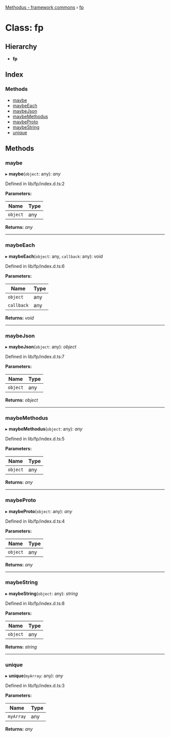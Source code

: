 [Methodus - framework commons](../globals.md) › [fp](modules/framework/common/fp.md)

# Class: fp

## Hierarchy

* **fp**

## Index

### Methods

* [maybe](modules/framework/common/fp.md#maybe)
* [maybeEach](modules/framework/common/fp.md#maybeeach)
* [maybeJson](modules/framework/common/fp.md#maybejson)
* [maybeMethodus](modules/framework/common/fp.md#maybemethodus)
* [maybeProto](modules/framework/common/fp.md#maybeproto)
* [maybeString](modules/framework/common/fp.md#maybestring)
* [unique](modules/framework/common/fp.md#unique)

## Methods

###  maybe

▸ **maybe**(`object`: any): *any*

Defined in lib/fp/index.d.ts:2

**Parameters:**

Name | Type |
------ | ------ |
`object` | any |

**Returns:** *any*

___

###  maybeEach

▸ **maybeEach**(`object`: any, `callback`: any): *void*

Defined in lib/fp/index.d.ts:6

**Parameters:**

Name | Type |
------ | ------ |
`object` | any |
`callback` | any |

**Returns:** *void*

___

###  maybeJson

▸ **maybeJson**(`object`: any): *object*

Defined in lib/fp/index.d.ts:7

**Parameters:**

Name | Type |
------ | ------ |
`object` | any |

**Returns:** *object*

___

###  maybeMethodus

▸ **maybeMethodus**(`object`: any): *any*

Defined in lib/fp/index.d.ts:5

**Parameters:**

Name | Type |
------ | ------ |
`object` | any |

**Returns:** *any*

___

###  maybeProto

▸ **maybeProto**(`object`: any): *any*

Defined in lib/fp/index.d.ts:4

**Parameters:**

Name | Type |
------ | ------ |
`object` | any |

**Returns:** *any*

___

###  maybeString

▸ **maybeString**(`object`: any): *string*

Defined in lib/fp/index.d.ts:8

**Parameters:**

Name | Type |
------ | ------ |
`object` | any |

**Returns:** *string*

___

###  unique

▸ **unique**(`myArray`: any): *any*

Defined in lib/fp/index.d.ts:3

**Parameters:**

Name | Type |
------ | ------ |
`myArray` | any |

**Returns:** *any*

